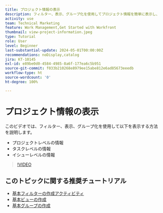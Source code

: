 ```yaml
---
title: プロジェクト情報の表示
description: フィルター、表示、グループ化を使用してプロジェクト情報を簡単に表示し、プロジェクトの管理に役立てる方法を学びます。
activity: use
team: Technical Marketing
feature: Work Management,Get Started with Workfront
thumbnail: view-project-information.jpeg
type: Tutorial
role: User
level: Beginner
last-substantial-update: 2024-05-01T00:00:00Z
recommendations: noDisplay,catalog
jira: KT-10145
exl-id: e89be0d0-4584-4985-8a6f-177ea6c5b951
source-git-commit: f033b210268e8979ee15abe812e6ad85673eeedb
workflow-type: ht
source-wordcount: '0'
ht-degree: 100%

---
```


# プロジェクト情報の表示

このビデオでは、フィルター、表示、グループ化を使用して以下を表示する方法を説明します。

* プロジェクトレベルの情報
* タスクレベルの情報
* イシューレベルの情報

>[!VIDEO](https://video.tv.adobe.com/v/3428815/?quality=12&learn=on)

## このトピックに関する推奨チュートリアル

* [基本フィルターの作成アクティビティ](/help/reporting/basic-reporting/create-a-basic-filter-activity.md)
* [基本ビューの作成](/help/reporting/basic-reporting/create-a-basic-view.md)
* [基本グループの作成](/help/reporting/basic-reporting/create-a-basic-grouping.md)

